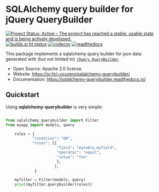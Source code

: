 SQLAlchemy query builder for jQuery QueryBuilder
================================================

[![Project Status: Active – The project has reached a stable, usable state and is being actively developed.](https://www.repostatus.org/badges/latest/active.svg)](https://www.repostatus.org/#active) [![builds.sr.ht status](https://builds.sr.ht/~ocurero/sqlalchemy-querybuilder/.build.yml.svg)](https://builds.sr.ht/~ocurero/sqlalchemy-querybuilder/.build.yml?) [![codecov](https://codecov.io/gh/ocurero/sqlalchemy-querybuilder/branch/master/graph/badge.svg)](https://codecov.io/gh/ocurero/sqlalchemy-querybuilder) [![readthedocs](https://readthedocs.org/projects/sqlalchemy-querybuilder/badge/?version=latest&style=flat)](https://sqlalchemy-querybuilder.readthedocs.io/)

This package implements a sqlalchemy query builder for json data
generated with (but not limited to) [`jQuery QueryBuilder`](http://querybuilder.js.org/).

* Open Source: Apache 2.0 license.
* Website: <https://sr.ht/~ocurero/sqlalchemy-querybuilder/>
* Documentation: <https://sqlalchemy-querybuilder.readthedocs.io/>

Quickstart
----------

Using **sqlalchemy-querybuilder** is very simple:

```python

from sqlalchemy_querybuilder import Filter
from myapp import models, query

    rules = {
            "condition": "OR",
            "rules": [{
                       "field": "mytable.myfield",
                       "operator": "equal",
                       "value": "foo"
                       },
                      ],
             }

    myfilter = Filter(models, query)
    print(myfilter.querybuilder(rules))
```
